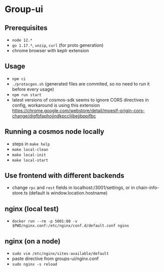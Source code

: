 # Group-ui

## Prerequisites
- `node 12.*`
- `go 1.17.*`, `unzip`, `curl` (for proto generation)
- chrome browser with keplr extension
 
## Usage
- `npm ci`
- `./protocgen.sh` (generated files are commited, so no need to run it before every usage)
- `npm run start`
- latest versions of cosmos-sdk seems to ignore CORS directives in config, workaround is using this extension https://chrome.google.com/webstore/detail/moesif-origin-cors-change/digfbfaphojjndkpccljibejjbppifbc

## Running a cosmos node locally
- steps in `make help`
- `make local-clean`
- `make local-init`
- `make local-start`

## Use frontend with different backends
- change `rpc` and `rest` fields in localhost:/3001/settings, or in chain-info-store.ts (default is window.location.hostname)

## nginx (local test)
- `docker run --rm -p 5001:80 -v $PWD/nginx.conf:/etc/nginx/conf.d/default.conf nginx`

## nginx (on a node)
- `sudo vim /etc/nginx/sites-available/default`
- paste directive from groups-ui/nginx.conf
- `sudo nginx -s reload`
